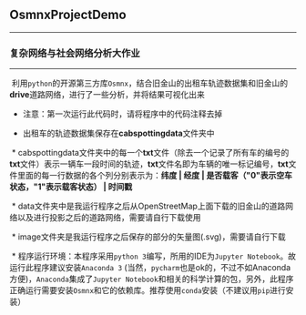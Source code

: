 ## OsmnxProjectDemo
------------------------------

### 复杂网络与社会网络分析大作业
------------------------------

  利用`python`的开源第三方库`Osmnx`，结合旧金山的出租车轨迹数据集和旧金山的**drive**道路网络，进行了一些分析，并将结果可视化出来
  
  * 注意：第一次运行此代码时，请将程序中的代码注释去掉  
  
  * 出租车的轨迹数据集保存在**cabspottingdata**文件夹中 
  
  * cabspottingdata文件夹中的每一个**txt**文件（除去一个记录了所有车的编号的**txt**文件）表示一辆车一段时间的轨迹，**txt**文件名即为车辆的唯一标记编号，**txt**文件里面的每一行数据的各个列分别表示为：**纬度 | 经度 | 是否载客（"0"表示空车状态，"1"表示载客状态） | 时间戳**
  
  * data文件夹中是我运行程序之后从OpenStreetMap上面下载的旧金山的道路网络以及进行投影之后的道路网络，需要请自行下载使用 
  
  * image文件夹是我运行程序之后保存的部分的矢量图(.svg)，需要请自行下载
  
  * 程序运行环境：本程序采用`python 3`编写，所用的IDE为`Jupyter Notebook`。故运行此程序建议安装`Anaconda 3` (当然，`pycharm`也是ok的，不过不如Anaconda方便)，`Anaconda`集成了`Jupyter Notebook`和相关的科学计算的包，另外，此程序正确运行需要安装`Osmnx`和它的依赖库。推荐使用`conda`安装（不建议用`pip`进行安装） 
